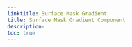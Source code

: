 ```yaml
---
linktitle: Surface Mask Gradient
title: Surface Mask Gradient Component
description:
toc: true
---
```


